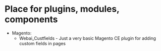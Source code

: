 # Place for plugins, modules, components

- Magento:
  - Webai_Custfields - Just a very basic Magento CE plugin for adding custom fields in pages